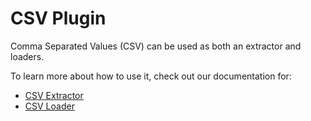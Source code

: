 # CSV Plugin

Comma Separated Values (CSV) can be used as both an extractor and loaders.

To learn more about how to use it, check out our documentation for:

- [CSV Extractor](https://hub.meltano.com/extractors/csv.html)
- [CSV Loader](https://hub.meltano.com/loaders/csv.html)
